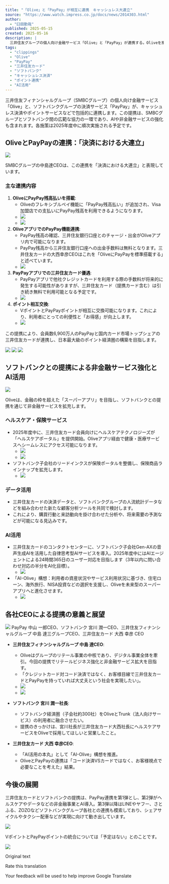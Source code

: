 ```yaml
---
title: "「Olive」と「PayPay」が相互に連携　キャッシュレス大連立"
source: "https://www.watch.impress.co.jp/docs/news/2014303.html"
author:
  - "臼田勤哉"
published: 2025-05-15
created: 2025-05-16
description: |
  三井住友グループの個人向け金融サービス「Olive」と「PayPay」が連携する。Oliveを推進する三井住友フィナンシャルグループと三井住友カードが、ソフトバンクと包括提携し、AIやキャッシュレスなどの推進で相互に連携していく。キャッシュレスにおいては、OliveとPayPayを相互に接続する。
tags:
  - "clippings"
  - "Olive"
  - "PayPay"
  - "三井住友カード"
  - "ソフトバンク"
  - "キャッシュレス決済"
  - "ポイント連携"
  - "AI活用"
---
```


三井住友フィナンシャルグループ（SMBCグループ）の個人向け金融サービス「Olive」と、ソフトバンクグループの決済サービス「PayPay」が、キャッシュレス決済やポイントサービスなどで包括的に連携します。この提携は、SMBCグループとソフトバンク間の広範な協力の一環であり、AIや非金融サービスの強化も含まれます。各施策は2025年度中に順次実施される予定です。

## OliveとPayPayの連携：「決済における大連立」

[![](https://asset.watch.impress.co.jp/img/ipw/docs/2014/303/op07_s.jpg)](https://www.watch.impress.co.jp/img/ipw/docs/2014/303/html/op07_o.jpg.html)

SMBCグループの中島達CEOは、この連携を「決済における大連立」と表現しています。

### 主な連携内容

1. **OliveにPayPay残高払いを搭載**:
    * Oliveのフレキシブルペイ機能に「PayPay残高払い」が追加され、Visa加盟店での支払いにPayPay残高を利用できるようになります。
    * [![](https://asset.watch.impress.co.jp/img/ipw/docs/2014/303/op12_s.jpg)](https://www.watch.impress.co.jp/img/ipw/docs/2014/303/html/op12_o.jpg.html)
    * [![](https://asset.watch.impress.co.jp/img/ipw/docs/2014/303/op13_s.jpg)](https://www.watch.impress.co.jp/img/ipw/docs/2014/303/html/op13_o.jpg.html)
2. **OliveアプリでのPayPay機能連携**:
    * PayPay残高の確認、三井住友銀行口座とのチャージ・出金がOliveアプリ内で可能になります。
    * PayPay残高から三井住友銀行口座への出金手数料は無料となります。三井住友カードの大西幸彦CEOはこれを「OliveにPayPayを標準搭載する」と述べています。
    * [![](https://asset.watch.impress.co.jp/img/ipw/docs/2014/303/op14_s.jpg)](https://www.watch.impress.co.jp/img/ipw/docs/2014/303/html/op14_o.jpg.html)
3. **PayPayアプリでの三井住友カード優遇**:
    * PayPayアプリで他社クレジットカードを利用する際の手数料が将来的に発生する可能性がありますが、三井住友カード（提携カード含む）は引き続き無料で利用可能となる予定です。
    * [![](https://asset.watch.impress.co.jp/img/ipw/docs/2014/303/op16_s.jpg)](https://www.watch.impress.co.jp/img/ipw/docs/2014/303/html/op16_o.jpg.html)
4. **ポイント相互交換**:
    * VポイントとPayPayポイントが相互に交換可能になります。これにより、利用者にとっての利便性と「お得感」が向上します。
    * [![](https://asset.watch.impress.co.jp/img/ipw/docs/2014/303/op09_s.jpg)](https://www.watch.impress.co.jp/img/ipw/docs/2014/303/html/op09_o.jpg.html)

この提携により、会員数6,900万人のPayPayと国内カード市場トップシェアの三井住友カードが連携し、日本最大級のポイント経済圏の構築を目指します。

[![](https://asset.watch.impress.co.jp/img/ipw/docs/2014/303/op06_s.jpg)](https://www.watch.impress.co.jp/img/ipw/docs/2014/303/html/op06_o.jpg.html)
[![](https://asset.watch.impress.co.jp/img/ipw/docs/2014/303/op05_s.jpg)](https://www.watch.impress.co.jp/img/ipw/docs/2014/303/html/op05_o.jpg.html)
[![](https://asset.watch.impress.co.jp/img/ipw/docs/2014/303/op10_s.jpg)](https://www.watch.impress.co.jp/img/ipw/docs/2014/303/html/op10_o.jpg.html)

## ソフトバンクとの提携による非金融サービス強化とAI活用

[![](https://asset.watch.impress.co.jp/img/ipw/docs/2014/303/op02_s.jpg)](https://www.watch.impress.co.jp/img/ipw/docs/2014/303/html/op02_o.jpg.html)

Oliveは、金融の枠を超えた「スーパーアプリ」を目指し、ソフトバンクとの提携を通じて非金融サービスを拡充します。

### ヘルスケア・保険サービス

* 2025年度中に、三井住友カード会員向けにヘルスケアテクノロジーズが「ヘルスケアポータル」を提供開始。Oliveアプリ経由で健康・医療サービスへシームレスにアクセス可能になります。
  * [![](https://asset.watch.impress.co.jp/img/ipw/docs/2014/303/op17_s.jpg)](https://www.watch.impress.co.jp/img/ipw/docs/2014/303/html/op17_o.jpg.html)
  * [![](https://asset.watch.impress.co.jp/img/ipw/docs/2014/303/op18_s.jpg)](https://www.watch.impress.co.jp/img/ipw/docs/2014/303/html/op18_o.jpg.html)
* ソフトバンク子会社のリードインクスが保険ポータルを整備し、保険商品ラインナップを拡充します。
  * [![](https://asset.watch.impress.co.jp/img/ipw/docs/2014/303/op19_s.jpg)](https://www.watch.impress.co.jp/img/ipw/docs/2014/303/html/op19_o.jpg.html)

### データ活用

* 三井住友カードの決済データと、ソフトバンクグループの人流統計データなどを組み合わせた新たな顧客分析ツールを共同で検討します。
* これにより、購買行動と来訪動向を掛け合わせた分析や、将来需要の予測などが可能になる見込みです。

### AI活用

* 三井住友カードのコンタクトセンターに、ソフトバンク子会社Gen-AXの音声生成AIを活用した自律思考型AIサービスを導入。2025年度中にはAIエージェントによる24時間365日のユーザー対応を目指します（3年以内に問い合わせ対応の半分をAI化目標）。
  * [![](https://asset.watch.impress.co.jp/img/ipw/docs/2014/303/op22_s.jpg)](https://www.watch.impress.co.jp/img/ipw/docs/2014/303/html/op22_o.jpg.html)
* 「AI-Olive」構想：利用者の資産状況やサービス利用状況に基づき、住宅ローン、海外旅行、NISA投資などの選択を支援し、Oliveを未来型のスーパーアプリへと進化させます。
  * [![](https://asset.watch.impress.co.jp/img/ipw/docs/2014/303/op24_s.jpg)](https://www.watch.impress.co.jp/img/ipw/docs/2014/303/html/op24_o.jpg.html)

## 各社CEOによる提携の意義と展望

[![](https://asset.watch.impress.co.jp/img/ipw/docs/2014/303/op11_s.jpg)](https://www.watch.impress.co.jp/img/ipw/docs/2014/303/html/op11_o.jpg.html)
PayPay 中山 一郎CEO、ソフトバンク 宮川 潤一CEO、三井住友フィナンシャルグループ 中島 達三グループCEO、三井住友カード 大西 幸彦 CEO

* **三井住友フィナンシャルグループ 中島 達CEO**:
  * Oliveはグループのリテール事業の中核であり、デジタル事業全体を牽引。今回の提携でリテールビジネス強化と非金融サービス拡大を目指す。
  * 「クレジットカード対コード決済ではなく、お客様目線で三井住友カードとPayPayを持っていれば大丈夫という社会を実現したい」。
  * [![](https://asset.watch.impress.co.jp/img/ipw/docs/2014/303/op03_s.jpg)](https://www.watch.impress.co.jp/img/ipw/docs/2014/303/html/op03_o.jpg.html)
  * [![](https://asset.watch.impress.co.jp/img/ipw/docs/2014/303/op04_s.jpg)](https://www.watch.impress.co.jp/img/ipw/docs/2014/303/html/op04_o.jpg.html)

* **ソフトバンク 宮川 潤一社長**:
  * ソフトバンク経済圏（子会社約300社）をOliveとTrunk（法人向けサービス）の利用者に融合させたい。
  * 提携のきっかけは、宮川社長が三井住友カード大西社長にヘルスケアサービスをOliveで採用してほしいと営業したこと。

* **三井住友カード 大西 幸彦CEO**:
  * 「AI活用の本丸」として「AI-Olive」構想を推進。
  * OliveとPayPayの連携は「コード決済VSカードではなく、お客様視点で必要なことを考えた」結果。

## 今後の展開

三井住友カードとソフトバンクの提携は、PayPay連携を第1弾とし、第2弾がヘルスケアやデータなどの非金融事業とAI導入。第3弾以降はLINEやヤフー、さとふる、ZOZOなどソフトバンクグループ各社との連携も模索しており、シェアサイクルやタクシー配車などが実現に向けて動き出しています。

[![](https://asset.watch.impress.co.jp/img/ipw/docs/2014/303/op21_s.jpg)](https://www.watch.impress.co.jp/img/ipw/docs/2014/303/html/op21_o.jpg.html)

VポイントとPayPayポイントの統合については「予定はない」とのことです。

[![](https://asset.watch.impress.co.jp/img/ipw/docs/2014/303/op20_s.jpg)](https://www.watch.impress.co.jp/img/ipw/docs/2014/303/html/op20_o.jpg.html)

Original text

Rate this translation

Your feedback will be used to help improve Google Translate
